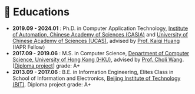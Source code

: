# 📖 Educations

* **2019.09 - 2024.01** : Ph.D. in Computer Application Technology, [Institute of Automation, Chinese Academy of Sciences (CASIA)](http://english.ia.cas.cn/) and [University of Chinese Academy of Sciences (UCAS)](https://english.ucas.ac.cn/), advised by [Prof. Kaiqi Huang](https://people.ucas.ac.cn/~huangkaiqi) (IAPR Fellow)
* **2017.09 - 2019.06** : M.S. in Computer Science, [Department of Computer Science, University of Hong Kong (HKU)](https://www.cs.hku.hk/), advised by [Prof. Choli Wang](https://www.cs.hku.hk/people/academic-staff/clwang). [[Diploma project](https://github.com/huuuuusy/Darknet-Cross)]  grade: A+ 
* **2013.09 - 2017.06** : B.E. in Information Engineering, Elites Class in School of Information and Electronics, [Beijing Institute of Technology (BIT)](https://english.bit.edu.cn/). Diploma project grade: A+